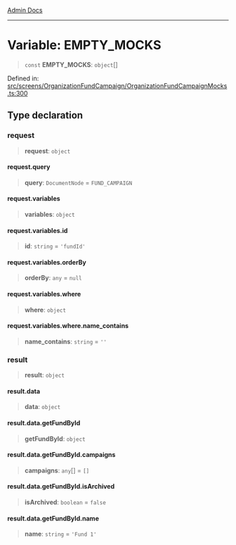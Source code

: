 [Admin Docs](/)

***

# Variable: EMPTY\_MOCKS

> `const` **EMPTY\_MOCKS**: `object`[]

Defined in: [src/screens/OrganizationFundCampaign/OrganizationFundCampaignMocks.ts:300](https://github.com/syedali237/talawa-admin/blob/dd4a08e622d0fa38bcf9758a530e8cdf917dbac8/src/screens/OrganizationFundCampaign/OrganizationFundCampaignMocks.ts#L300)

## Type declaration

### request

> **request**: `object`

#### request.query

> **query**: `DocumentNode` = `FUND_CAMPAIGN`

#### request.variables

> **variables**: `object`

#### request.variables.id

> **id**: `string` = `'fundId'`

#### request.variables.orderBy

> **orderBy**: `any` = `null`

#### request.variables.where

> **where**: `object`

#### request.variables.where.name\_contains

> **name\_contains**: `string` = `''`

### result

> **result**: `object`

#### result.data

> **data**: `object`

#### result.data.getFundById

> **getFundById**: `object`

#### result.data.getFundById.campaigns

> **campaigns**: `any`[] = `[]`

#### result.data.getFundById.isArchived

> **isArchived**: `boolean` = `false`

#### result.data.getFundById.name

> **name**: `string` = `'Fund 1'`
